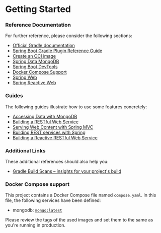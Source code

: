 # Getting Started

### Reference Documentation

For further reference, please consider the following sections:

* [Official Gradle documentation](https://docs.gradle.org)
* [Spring Boot Gradle Plugin Reference Guide](https://docs.spring.io/spring-boot/4.0.0-SNAPSHOT/gradle-plugin)
* [Create an OCI image](https://docs.spring.io/spring-boot/4.0.0-SNAPSHOT/gradle-plugin/packaging-oci-image.html)
* [Spring Data MongoDB](https://docs.spring.io/spring-boot/4.0.0-SNAPSHOT/reference/data/nosql.html#data.nosql.mongodb)
* [Spring Boot DevTools](https://docs.spring.io/spring-boot/4.0.0-SNAPSHOT/reference/using/devtools.html)
* [Docker Compose Support](https://docs.spring.io/spring-boot/4.0.0-SNAPSHOT/reference/features/dev-services.html#features.dev-services.docker-compose)
* [Spring Web](https://docs.spring.io/spring-boot/4.0.0-SNAPSHOT/reference/web/servlet.html)
* [Spring Reactive Web](https://docs.spring.io/spring-boot/4.0.0-SNAPSHOT/reference/web/reactive.html)

### Guides

The following guides illustrate how to use some features concretely:

* [Accessing Data with MongoDB](https://spring.io/guides/gs/accessing-data-mongodb/)
* [Building a RESTful Web Service](https://spring.io/guides/gs/rest-service/)
* [Serving Web Content with Spring MVC](https://spring.io/guides/gs/serving-web-content/)
* [Building REST services with Spring](https://spring.io/guides/tutorials/rest/)
* [Building a Reactive RESTful Web Service](https://spring.io/guides/gs/reactive-rest-service/)

### Additional Links

These additional references should also help you:

* [Gradle Build Scans – insights for your project's build](https://scans.gradle.com#gradle)

### Docker Compose support

This project contains a Docker Compose file named `compose.yaml`.
In this file, the following services have been defined:

* mongodb: [`mongo:latest`](https://hub.docker.com/_/mongo)

Please review the tags of the used images and set them to the same as you're running in production.

